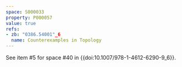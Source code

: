 ```yaml
---
space: S000033
property: P000057
value: true
refs:
- zb: "0386.54001"_6
  name: Counterexamples in Topology
---
```


See item #5 for space #40 in {{doi:10.1007/978-1-4612-6290-9_6}}.

